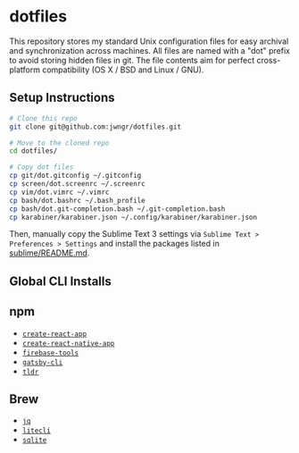 # dotfiles

This repository stores my standard Unix configuration files for easy archival and synchronization
across machines. All files are named with a "dot" prefix to avoid storing hidden files in git. The
file contents aim for perfect cross-platform compatibility (OS X / BSD and Linux / GNU).

## Setup Instructions

```bash
# Clone this repo
git clone git@github.com:jwngr/dotfiles.git

# Move to the cloned repo
cd dotfiles/

# Copy dot files
cp git/dot.gitconfig ~/.gitconfig
cp screen/dot.screenrc ~/.screenrc
cp vim/dot.vimrc ~/.vimrc
cp bash/dot.bashrc ~/.bash_profile
cp bash/dot.git-completion.bash ~/.git-completion.bash
cp karabiner/karabiner.json ~/.config/karabiner/karabiner.json
```

Then, manually copy the Sublime Text 3 settings via `Sublime Text > Preferences > Settings` and
install the packages listed in [sublime/README.md](./sublime/README.md).

## Global CLI Installs

## npm

- [`create-react-app`](https://www.npmjs.com/package/create-react-app)
- [`create-react-native-app`](https://www.npmjs.com/package/create-react-native-app)
- [`firebase-tools`](https://www.npmjs.com/package/firebase-tools)
- [`gatsby-cli`](https://www.npmjs.com/package/gatsby-cli)
- [`tldr`](https://www.npmjs.com/package/tldr)

## Brew

- [`jq`](https://stedolan.github.io/jq/)
- [`litecli`](https://litecli.com/)
- [`sqlite`](https://www.sqlite.org/index.html)
